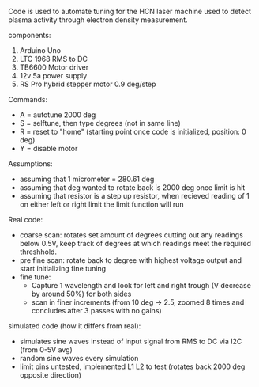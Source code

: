 Code is used to automate tuning for the HCN laser machine used to detect plasma activity through electron density measurement. 

components:
1. Arduino Uno
2. LTC 1968 RMS to DC
3. TB6600 Motor driver
4. 12v 5a power supply 
5. RS Pro hybrid stepper motor 0.9 deg/step

Commands:
- A = autotune 2000 deg
- S = selftune, then type degrees (not in same line)
- R = reset to "home" (starting point once code is initialized, position: 0 deg)
- Y = disable motor


Assumptions:
- assuming that 1 micrometer = 280.61 deg
- assuming that deg wanted to rotate back is 2000 deg once limit is hit 
- assuming that resistor is a step up resistor, when recieved reading of 1 on either left or right limit the limit function will run


Real code:
- coarse scan: rotates set amount of degrees cutting out any readings below 0.5V, keep track of degrees at which readings meet the required threshhold.
- pre fine scan: rotate back to degree with highest voltage output and start initializing fine tuning
- fine tune: 
  - Capture 1 wavelength and look for left and right trough (V decrease by around 50%) for both sides
  - scan in finer increments (from 10 deg -> 2.5, zoomed 8 times and concludes after 3 passes with no gains)



simulated code (how it differs from real):
- simulates sine waves instead of input signal from RMS to DC via I2C (from 0-5V avg)
- random sine waves every simulation
- limit pins untested, implemented L1 L2 to test (rotates back 2000 deg opposite direction)




